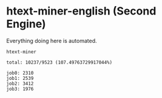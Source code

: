 # htext-miner-english (Second Engine)

Everything doing here is automated.

```
htext-miner

total: 10237/9523 (107.49763729917044%)

job0: 2310
job1: 2539
job2: 3412
job3: 1976
```